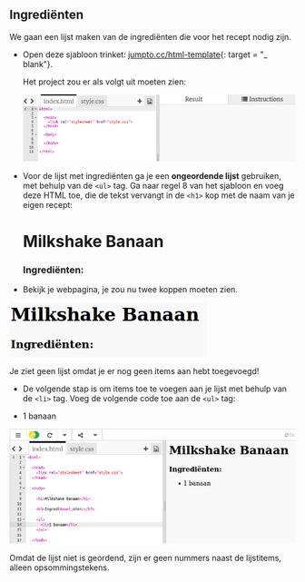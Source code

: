 ## Ingrediënten

We gaan een lijst maken van de ingrediënten die voor het recept nodig zijn.

+ Open deze sjabloon trinket: [jumpto.cc/html-template](http://jumpto.cc/html-template){: target = "_ blank"}.
    
    Het project zou er als volgt uit moeten zien:
    
    ![screenshot](images/recipe-starter.png)

+ Voor de lijst met ingrediënten ga je een **ongeordende lijst** gebruiken, met behulp van de `<ul>` tag. Ga naar regel 8 van het sjabloon en voeg deze HTML toe, die de tekst vervangt in de `<h1>` kop met de naam van je eigen recept:

    <h1>Milkshake Banaan</h1>
    
    <h3>Ingrediënten:</h3>
    
    <ul>
    
    </ul>
    

+ Bekijk je webpagina, je zou nu twee koppen moeten zien.

![screenshot](images/recipe-headings.png)

Je ziet geen lijst omdat je er nog geen items aan hebt toegevoegd!

+ De volgende stap is om items toe te voegen aan je lijst met behulp van de `<li>` tag. Voeg de volgende code toe aan de `<ul>` tag:

    <li>1 banaan</li>
    

![screenshot](images/recipe-ul.png)

Omdat de lijst niet is geordend, zijn er geen nummers naast de lijstitems, alleen opsommingstekens.
